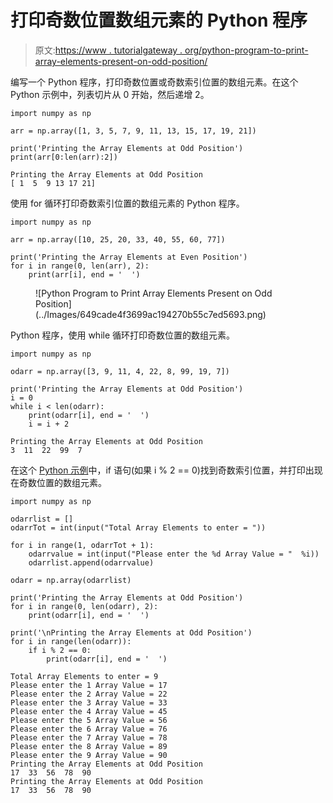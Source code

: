 # 打印奇数位置数组元素的 Python 程序

> 原文:[https://www . tutorialgateway . org/python-program-to-print-array-elements-present-on-odd-position/](https://www.tutorialgateway.org/python-program-to-print-array-elements-present-on-odd-position/)

编写一个 Python 程序，打印奇数位置或奇数索引位置的数组元素。在这个 Python 示例中，列表切片从 0 开始，然后递增 2。

```
import numpy as np

arr = np.array([1, 3, 5, 7, 9, 11, 13, 15, 17, 19, 21])

print('Printing the Array Elements at Odd Position')
print(arr[0:len(arr):2])
```

```
Printing the Array Elements at Odd Position
[ 1  5  9 13 17 21]
```

使用 for 循环打印奇数索引位置的数组元素的 Python 程序。

```
import numpy as np

arr = np.array([10, 25, 20, 33, 40, 55, 60, 77])

print('Printing the Array Elements at Even Position')
for i in range(0, len(arr), 2):
    print(arr[i], end = '  ')
```

<figure class="wp-block-image size-large">![Python Program to Print Array Elements Present on Odd Position](../Images/649cade4f3699ac194270b55c7ed5693.png)</figure>

Python 程序，使用 while 循环打印奇数位置的数组元素。

```
import numpy as np

odarr = np.array([3, 9, 11, 4, 22, 8, 99, 19, 7])

print('Printing the Array Elements at Odd Position')
i = 0
while i < len(odarr):
    print(odarr[i], end = '  ')
    i = i + 2
```

```
Printing the Array Elements at Odd Position
3  11  22  99  7 
```

在这个 [Python 示例](https://www.tutorialgateway.org/python-programming-examples/)中，if 语句(如果 i % 2 == 0)找到奇数索引位置，并打印出现在奇数位置的数组元素。

```
import numpy as np

odarrlist = []
odarrTot = int(input("Total Array Elements to enter = "))

for i in range(1, odarrTot + 1):
    odarrvalue = int(input("Please enter the %d Array Value = "  %i))
    odarrlist.append(odarrvalue)

odarr = np.array(odarrlist)

print('Printing the Array Elements at Odd Position')
for i in range(0, len(odarr), 2):
    print(odarr[i], end = '  ')

print('\nPrinting the Array Elements at Odd Position')
for i in range(len(odarr)):
    if i % 2 == 0:
        print(odarr[i], end = '  ')
```

```
Total Array Elements to enter = 9
Please enter the 1 Array Value = 17
Please enter the 2 Array Value = 22
Please enter the 3 Array Value = 33
Please enter the 4 Array Value = 45
Please enter the 5 Array Value = 56
Please enter the 6 Array Value = 76
Please enter the 7 Array Value = 78
Please enter the 8 Array Value = 89
Please enter the 9 Array Value = 90
Printing the Array Elements at Odd Position
17  33  56  78  90  
Printing the Array Elements at Odd Position
17  33  56  78  90 
```